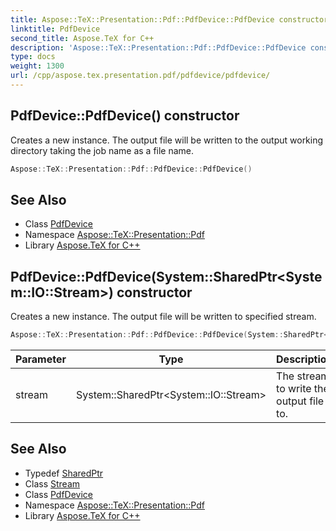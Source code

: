 ```yaml
---
title: Aspose::TeX::Presentation::Pdf::PdfDevice::PdfDevice constructor
linktitle: PdfDevice
second_title: Aspose.TeX for C++
description: 'Aspose::TeX::Presentation::Pdf::PdfDevice::PdfDevice constructor. Creates a new instance. The output file will be written to the output working directory taking the job name as a file name in C++.'
type: docs
weight: 1300
url: /cpp/aspose.tex.presentation.pdf/pdfdevice/pdfdevice/
---
```

## PdfDevice::PdfDevice() constructor


Creates a new instance. The output file will be written to the output working directory taking the job name as a file name.

```cpp
Aspose::TeX::Presentation::Pdf::PdfDevice::PdfDevice()
```

## See Also

* Class [PdfDevice](../)
* Namespace [Aspose::TeX::Presentation::Pdf](../../)
* Library [Aspose.TeX for C++](../../../)
## PdfDevice::PdfDevice(System::SharedPtr\<System::IO::Stream\>) constructor


Creates a new instance. The output file will be written to specified stream.

```cpp
Aspose::TeX::Presentation::Pdf::PdfDevice::PdfDevice(System::SharedPtr<System::IO::Stream> stream)
```


| Parameter | Type | Description |
| --- | --- | --- |
| stream | System::SharedPtr\<System::IO::Stream\> | The stream to write the output file to. |

## See Also

* Typedef [SharedPtr](../../../system/sharedptr/)
* Class [Stream](../../../system.io/stream/)
* Class [PdfDevice](../)
* Namespace [Aspose::TeX::Presentation::Pdf](../../)
* Library [Aspose.TeX for C++](../../../)
